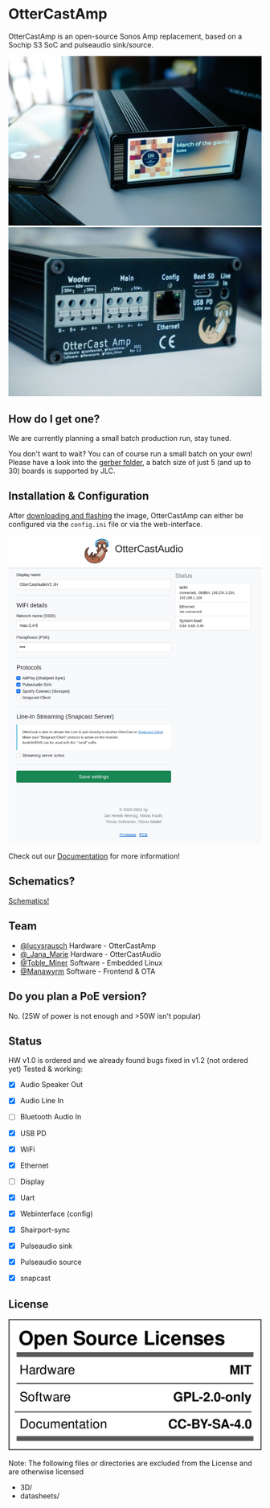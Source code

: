 # OtterCastAmp

OtterCastAmp is an open-source Sonos Amp replacement, based on a Sochip S3 SoC and pulseaudio sink/source.


![](images/f1.jpg)
![](images/b1.jpg)


## How do I get one?

We are currently planning a small batch production run, stay tuned.

You don't want to wait? You can of course run a small batch on your own! Please have a look into the [gerber folder](/gerber_v1.2), a batch size of just 5 (and up to 30) boards is supported by JLC.

## Installation & Configuration

After [downloading and flashing](https://cast.otter.jetzt/docs/firmware/#download-ready-made-images) the image, OtterCastAmp can either be configured via the `config.ini` file or via the web-interface.

![](images/w.jpeg)

Check out our [Documentation](https://cast.otter.jetzt/docs/) for more information!

## Schematics?

[Schematics!](/schematic_V1.2/OtterCastAmp.pdf)

## Team

 - [@lucysrausch](https://twitter.com/lucysrausch) Hardware - OtterCastAmp
 - [@_Jana_Marie](https://twitter.com/_Jana_Marie) Hardware - OtterCastAudio
 - [@Toble_Miner](https://twitter.com/Toble_Miner) Software - Embedded Linux
 - [@Manawyrm](https://twitter.com/Manawyrm) Software - Frontend & OTA


## Do you plan a PoE version?

No.
(25W of power is not enough and >50W isn't popular)

## Status

HW v1.0 is ordered and we already found bugs fixed in v1.2 (not ordered yet)
Tested & working:

 - [x] Audio Speaker Out
 - [x] Audio Line In
 - [ ] Bluetooth Audio In
 - [x] USB PD
 - [x] WiFi
 - [x] Ethernet
 - [ ] Display
 - [x] Uart

 - [x] Webinterface (config)
 - [x] Shairport-sync
 - [x] Pulseaudio sink
 - [x] Pulseaudio source
 - [x] snapcast

## License

![MIT Licensed HW](images/license.png)


Note: The following files or directories are excluded from the License and are otherwise licensed

 - 3D/
 - datasheets/
